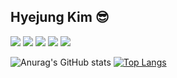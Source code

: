 <!--
**hyejungg/hyejungg** is a ✨ _special_ ✨ repository because its `README.md` (this file) appears on your GitHub profile.

Here are some ideas to get you started:

- 🔭 I’m currently working on ...
- 🌱 I’m currently learning ...
- 👯 I’m looking to collaborate on ...
- 🤔 I’m looking for help with ...
- 💬 Ask me about ...
- 📫 How to reach me: ...
- 😄 Pronouns: ...
- ⚡ Fun fact: ...
-->

## Hyejung Kim :sunglasses:
<div>
  <img src="http://img.shields.io/badge/-Gmail-white?style=flat&logo=Gmail&link= " />
  <img src="http://img.shields.io/badge/-Naver-white?style=flat&logo=naver&link= " />
  <img src="http://img.shields.io/badge/-Instagram-blueviolet?style=flat&logo=instagram&link= " />
  <img src="http://img.shields.io/badge/-Facebook-blueviolet?style=flat&logo=facebook&link= " />
  <a href="https://www.notion.so/hyejung/0c6eded704f24efbba1cd118b26c49bb"><img src="http://img.shields.io/badge/-Notion-black?style=flat&logo=Notion&link=https://www.notion.so/hyejung/0c6eded704f24efbba1cd118b26c49bb" /> </a>
</div>

![Anurag's GitHub stats](https://github-readme-stats.vercel.app/api?username=hyejungg&show_icons=true&theme=cobalt&hide=stars)
[![Top Langs](https://github-readme-stats.vercel.app/api/top-langs/?username=hyejungg&layout=compact)](https://github.com/hyejungg/)
